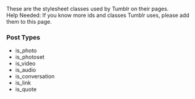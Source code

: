 These are the stylesheet classes used by Tumblr on their pages.   
Help Needed: If you know more ids and classes Tumblr uses, please add them to this page.

### Post Types
* is_photo
* is_photoset
* is_video
* is_audio
* is_conversation
* is_link
* is_quote